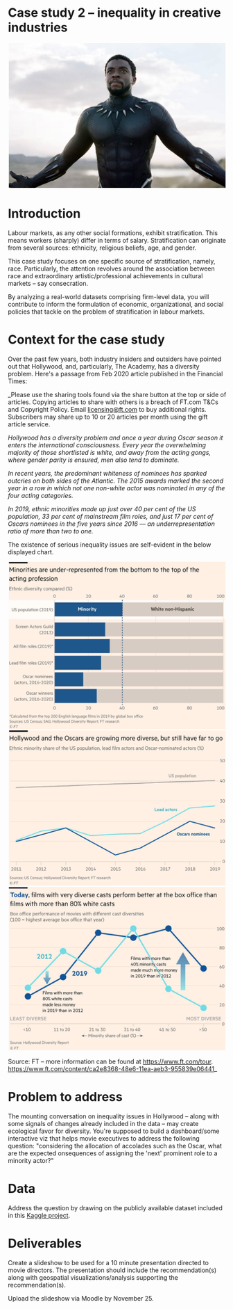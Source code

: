 # Case study 2 – inequality in creative industries

<center><img src='images/black_panther.jpg' width=500px /></center>

# Introduction

Labour markets, as any other social formations, exhibit stratification. This
means workers (sharply) differ in terms of salary. Stratification can originate from several sources: ethnicity, religious beliefs, age, and gender.

This case study focuses on one specific source of stratification, namely, race. Particularly, the attention revolves around the association between race and extraordinary artistic/professional achievements in cultural markets – say consecration.

By analyzing a real-world datasets comprising firm-level data, you will contribute to inform the formulation of economic, organizational, and social policies that tackle on the problem of stratification in labour markets.

# Context for the case study

Over the past few years, both industry insiders and outsiders have pointed out that Hollywood, and, particularly, The Academy, has a diversity problem. Here's a passage from Feb 2020 article published in the Financial Times:


_Please use the sharing tools found via the share button at the top or side of articles. Copying articles to share with others is a breach of FT.com T&Cs and Copyright Policy. Email licensing@ft.com to buy additional rights. Subscribers may share up to 10 or 20 articles per month using the gift article service.

_Hollywood has a diversity problem and once a year during Oscar season it enters the international consciousness. Every year the overwhelming majority of those shortlisted is white, and away from the acting gongs, where gender parity is ensured, men also tend to dominate._

_In recent years, the predominant whiteness of nominees has sparked outcries on both sides of the Atlantic. The 2015 awards marked the second year in a row in which not one non-white actor was nominated in any of the four acting categories._

_In 2019, ethnic minorities made up just over 40 per cent of the US population, 33 per cent of mainstream film roles, and just 17 per cent of Oscars nominees in the five years since 2016 — an underrepresentation ratio of more than two to one._

The existence of serious inequality issues are self-evident in the below displayed chart.

<center><img src='images/ft1.jpeg' width=500px /></center>

<center><img src='images/ft2.jpeg' width=500px /></center>

<center><img src='images/ft3.jpeg' width=500px /></center>

Source: FT – more information can be found at https://www.ft.com/tour.
https://www.ft.com/content/ca2e8368-48e6-11ea-aeb3-955839e06441_

# Problem to address

The mounting conversation on inequality issues in Hollywood – along with some signals of changes already included in the data – may create ecological favor for diversity. You're supposed to build a dashboard/some interactive viz that helps movie executives to address the following question: "considering the allocation of accolades such as the Oscar, what are the expected onsequences of assigning the 'next' prominent role to a minority actor?"

# Data

Address the question by drawing on the publicly available dataset included in this [Kaggle project](https://www.kaggle.com/fmejia21/demographics-of-academy-awards-oscars-winners).

# Deliverables

Create a slideshow to be used for a 10 minute presentation directed to movie directors. The presentation should include the recommendation(s) along with geospatial visualizations/analysis supporting the recommendation(s).

Upload the slideshow via Moodle by November 25.
